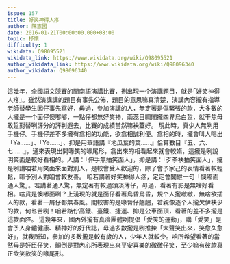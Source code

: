 ```yaml
---
issue: 157
title: 好笑神得人疼
author: 陳憲國
date: 2016-01-21T00:00:00.000+08:00
topic: 抒懷
difficulty: 1
wikidata: Q98095521
wikidata_link: https://www.wikidata.org/wiki/Q98095521
author_wikidata_link: https://www.wikidata.org/wiki/Q98096340
author_wikidata: Q98096340
---
```

這幾年，全國語文競賽的閩南語演講比賽，捌出現一个演講題目，就是｢好笑神得人疼｣。雖然演講講的題目有事先公佈，題目的意思嘛真清楚，演講內容攏有指導老師替學生囡仔事先寫好，毋過，參加演講的人，無定著是傷緊張的款，大多數的人攏是一个面仔懊嘟嘟，一點仔都無好笑神，兩蕊目睭閣攏四界烏白踅，就干焦毋敢踅對替咧評分的評判遐去，比賽的成績當然嘛袂蓋好。
現此時，真少人無咧用手機仔。手機仔差不多攏有翕相的功能，欲翕相誠利便。翕相的時，攏會叫人喝出「Ya……」、「Ye……」、抑是用華語講『地瓜葉的葉……』佮算數目『五、六、七……』，通來表現出開喙笑的喙尾形，翕出來的相看起來就會較媠，這攏是咧說明笑面是較好看相的。人講：「伸手無拍笑面人」，抑是講：「歹拳袂拍笑面人」，攏是咧講咱若用笑面來面對別人，是較會受人歡迎的，除了會予家己的表情看著較輕鬆，嘛予別人對咱會較友善。
咱若講著好笑神得人疼，定定會閣紲一句「懊嘟面通人驚」。若講著通人驚，無定著有較過頭淡薄仔，毋過，看著有影是無啥好看相。啥貨是懊嘟面咧？上淺現的就是面仔看著烏昏烏昏，規个人攏噷噷，無啥欲插人的款，看著一屑仔都無春風。閣較害的是喙脣仔翹翹，若親像逐个人攏欠伊袂少的款，何乜苦咧！咱若踮佇高鐵、臺鐵、捷運、抑是公車面頂，看著的差不多攏是這款面腔。
這幾年來，國內外攏有真濟團體咧提倡「愛笑的運動」，講「愛笑」是會予人身體健康、精神好的好代誌，毋過多數攏是咧推捒「大聲笑出來，笑愈久愈好」，就我所知，參加的多數攏是較有歲的人，少年人就較少。咱所希望看著的當然毋是奸臣仔笑，顛倒是對內心所表現出來平安喜樂的微微仔笑，至少嘛有彼款真正欲笑欲笑的喙尾形。